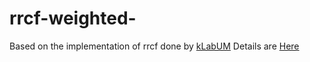 # rrcf-weighted-


Based on the implementation of rrcf done by [kLabUM](https://github.com/kLabUM/rrcf.git)
Details are [Here](https://arxiv.org/abs/2202.01891)
